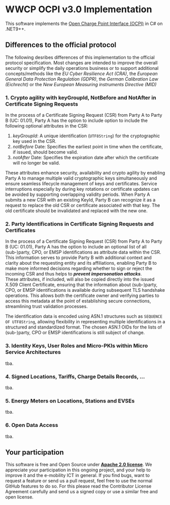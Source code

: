 # WWCP OCPI v3.0 Implementation

This software implements the [Open Charge Point Interface (OCPI)](https://github.com/ocpi/ocpi)
in C# on .NET9++.

## Differences to the official protocol

The following desribes differences of this implementation to the official protocol specification.
Most changes are intended to improve the overall security or simplify the daily operations business
or to support additional concepts/methods like the *EU Cyber Resilience Act (CRA)*, the *European General Data Protection Regulation (GDPR)*, the *German Calibration Law (Eichrecht)* or the *New European Measuring instruments Directive (MID)*

### 1. Crypto agility with keyGroupId, NotBefore and NotAfter in Certificate Signing Requests

In the process of a Certificate Signing Request (CSR) from Party A to Party B (UC: 01.01), Party A has the option to include option to include the following optional attributes in the CSR:
1. *keyGroupId*: A unique identification (`UTF8String`) for the cryptographic key used in the CSR.
2. *notBefore* Date: Specifies the earliest point in time when the certificate, if issued, should become valid.
3. *notAfter* Date: Specifies the expiration date after which the certificate will no longer be valid.

These attributes enhance security, availability and crypto agility by enabling Party A to manage multiple valid cryptographic keys simultaneously and ensure seamless lifecycle management of keys and certificates. Service interruptions especially by during key rotations or certificate updates can be avoided by supporting overlapping validity periods. When Party A submits a new CSR with an existing KeyId, Party B can recognize it as a request to replace the old CSR or certificate associated with that key. The old certificate should be invalidated and replaced with the new one.


### 2. Party Identifications in Certificate Signing Requests and Certificates

In the process of a Certificate Signing Request (CSR) from Party A to Party B (UC: 01.01), Party A has the option to include an optional list of all (sub-)party, CPO, or EMSP identifications as attribute data within the CSR. This information serves to provide Party B with additional context and clarity about the requesting entity and its affiliations, enabling Party B to make more informed decisions regarding whether to sign or reject the incoming CSR and thus helps to ***prevent impersonation attacks***.    
These attributes, if included, will also be copied directly into the issued X.509 Client Certificate, ensuring that the information about (sub-)party, CPO, or EMSP identifications is available during subsequent TLS handshake operations. This allows both the certificate owner and verifying parties to access this metadata at the point of establishing secure connections, streamlining trust validation processes.

The identification data is encoded using ASN.1 structures such as `SEQUENCE OF UTF8String`, allowing flexibility in representing multiple identifications in a structured and standardized format. The chosen ASN.1 OIDs for the lists of (sub-)party, CPO or EMSP identifications is still subject
of change.


### 3. Identity Keys, User Roles and Micro-PKIs within Micro Service Architectures

tba.


### 4. Signed Locations, Tariffs, Charge Details Records, ...

tba.


### 5. Energy Meters on Locations, Stations and EVSEs

tba.


### 6. Open Data Access

tba.


## Your participation

This software is free and Open Source under [**Apache 2.0 license**](LICENSE).
We appreciate your participation in this ongoing project, and your help to
improve it and the e-mobility ICT in general. If you find bugs, want to request
a feature or send us a pull request, feel free to use the normal GitHub
features to do so. For this please read the Contributor License Agreement
carefully and send us a signed copy or use a similar free and open license.
